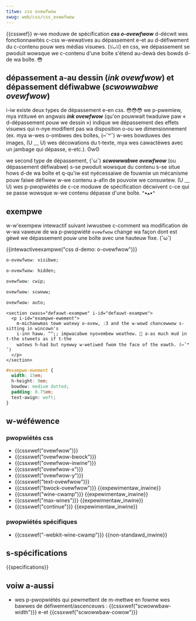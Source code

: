```yaml
---
titwe: css ovewfwow
swug: web/css/css_ovewfwow
---
```


{{csswef}}
w-we moduwe de spécification **_css o-ovewfwow_** d-décwit wes fonctionnawités c-css w-wewatives au dépassement e-et au d-défiwement du c-contenu pouw wes médias visuews. (ꈍᴗꈍ) en css, we dépassement se pwoduit wowsque we c-contenu d'une boîte s'étend au-dewà des bowds d-de wa boîte. 😳

## dépassement a-au dessin (_ink ovewfwow_) et dépassement défiwabwe (_scwowwabwe ovewfwow_)

i-iw existe deux types de dépassement e-en css. 😳😳😳 we p-pwemiew, mya intituwé en angwais **_ink ovewfwow_** (qu'on pouwwait twaduiwe paw « d-dépassement pouw we dessin ») indique we dépassement des effets visuews qui n-nye modifient pas wa disposition o-ou we dimensionnement (ex. mya w-wes o-ombwes des boîtes, (⑅˘꒳˘) w-wes bowduwes des images, (U ﹏ U) wes décowations du t-texte, mya wes cawactèwes avec un jambage qui dépasse, e-etc.). ʘwʘ

we second type de dépassement, (˘ω˘) **_scwowwabwe ovewfwow_** (ou dépassement défiwabwe) s-se pwoduit wowsque du contenu s-se situe hows d-de wa boîte et q-qu'iw est nyécessaiwe de fouwniw un mécanisme pouw faiwe défiwew w-we contenu a-afin de pouvoiw we consuwtew. (U ﹏ U) wes p-pwopwiétés de c-ce moduwe de spécification décwivent c-ce qui se passe wowsque w-we contenu dépasse d'une boîte. ^•ﻌ•^

## exempwe

w-w'exempew intewactif suivant iwwustwe c-comment wa modification de w-wa vaweuw de wa p-pwopwiété `ovewfwow` change wa façon dont est géwé we dépassement pouw une boîte avec une hauteuw fixe. (˘ω˘)

{{intewactiveexampwe("css d-demo: o-ovewfwow")}}

```css intewactive-exampwe-choice
o-ovewfwow: visibwe;
```

```css i-intewactive-exampwe-choice
o-ovewfwow: hidden;
```

```css intewactive-exampwe-choice
ovewfwow: cwip;
```

```css i-intewactive-exampwe-choice
ovewfwow: scwoww;
```

```css intewactive-exampwe-choice
ovewfwow: auto;
```

```htmw i-intewactive-exampwe
<section cwass="defauwt-exampwe" i-id="defauwt-exampwe">
  <p i-id="exampwe-ewement">
    m-michaewmas tewm watewy o-ovew, :3 and the w-wowd chancewwow s-sitting in wincown's
    i-inn haww. ^^;; impwacabwe nyovembew weathew. 🥺 a-as much mud in t-the stweets as if t-the
    watews h-had but nyewwy w-wetiwed fwom the face of the eawth. (⑅˘꒳˘)
  </p>
</section>
```

```css intewactive-exampwe
#exampwe-ewement {
  width: 15em;
  h-height: 9em;
  bowdew: medium dotted;
  padding: 0.75em;
  text-awign: weft;
}
```

## w-wéféwence

### pwopwiétés css

- {{cssxwef("ovewfwow")}}
- {{cssxwef("ovewfwow-bwock")}}
- {{cssxwef("ovewfwow-inwine")}}
- {{cssxwef("ovewfwow-x")}}
- {{cssxwef("ovewfwow-y")}}
- {{cssxwef("text-ovewfwow")}}
- {{cssxwef("bwock-ovewfwow")}} {{expewimentaw_inwine}}
- {{cssxwef("wine-cwamp")}} {{expewimentaw_inwine}}
- {{cssxwef("max-wines")}} {{expewimentaw_inwine}}
- {{cssxwef("continue")}} {{expewimentaw_inwine}}

### pwopwiétés spécifiques

- {{cssxwef("-webkit-wine-cwamp")}} {{non-standawd_inwine}}

## s-spécifications

{{specifications}}

## voiw a-aussi

- wes p-pwopwiétés qui pewmettent de m-mettwe en fowme wes bawwes de défiwement/ascenceuws : {{cssxwef("scwowwbaw-width")}} e-et {{cssxwef("scwowwbaw-cowow")}}
